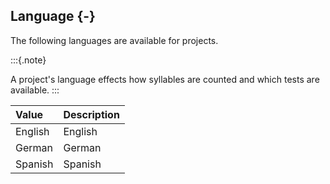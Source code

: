 ## Language {-}

The following languages are available for projects.

:::{.note}

A project's language effects how syllables are counted and which tests are available.
:::

Value   |   Description
| :-- | :-- |
English   |   English
German   |   German
Spanish   |   Spanish